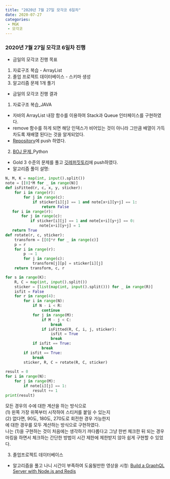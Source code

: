 ```yaml
---
title: "2020년 7월 27일 모각코 6일차"
date: 2020-07-27
categories: 
 - MGK  
 - 모각코
---  
```

 
### 2020년 7월 27일 모각코 6일차 진행  
+ 금일의 모각코 진행 목표  
 1. 자료구조 복습 - ArrayList 
 2. 졸업 프로젝트 데이터베이스 - 스키마 생성 
 3. 알고리즘 문제 1개 풀기  
   
     
+ 금일의 모각코 진행 결과  
 1. 자료구조 복습_JAVA  
  - 자바의 ArrayList 내장 함수를 이용하여 Stack과 Queue 인터페이스를 구현하였다.  
  - remove 함수를 하게 되면 해당 인덱스가 비어있는 것이 아니라 그만큼 배열이 가득 차도록 재배열 된다는 것을 알게되었다.  
  - [Repository](https://github.com/SuyeonChoi/Assignments/tree/master/DataStructure%20Review/java.util.ArrayList)에 push 하였다.  
 2. [BOJ 문제](https://www.acmicpc.net/problem/18808)_Python   
  - Gold 3 수준의 문제를 풀고 [깃레퍼짓토리](https://github.com/cnu-pai/2020SUMMER-AlgorithmStudy/blob/master/%EC%B5%9C%EC%88%98%EC%97%B0/p18808.py)에 push하였다.  
  - 알고리즘 풀이 설명:  
  ```python  
  N, M, K = map(int, input().split())  
  note = [[0]*M for _ in range(N)]  
  def isFitted(r, c, x, y, sticker):  
      for i in range(r):  
          for j in range(c):  
              if sticker[i][j] == 1 and note[x+i][y+j] == 1:  
                  return False  
     for i in range(r):  
         for j in range(c):  
             if sticker[i][j] == 1 and note[x+i][y+j] == 0:  
                 note[x+i][y+j] = 1  
     return True  
  def rotate(r, c, sticker):  
      transform = [[0]*r for _ in range(c)]  
      p = r  
      for i in range(r):  
          p -= 1  
          for j in range(c):  
              transform[j][p] = sticker[i][j]  
      return transform, c, r  
  
  for s in range(K):  
      R, C = map(int, input().split())  
      sticker = [list(map(int, input().split())) for _ in range(R)]  
      isfit = False  
      for r in range(4):  
          for i in range(N):  
              if N - i < R:  
                  continue  
              for j in range(M):  
                  if M - j < C:  
                      break  
                  if isFitted(R, C, i, j, sticker):  
                      isfit = True  
                      break  
              if isfit == True:  
                  break  
          if isfit == True:  
              break  
          sticker, R, C = rotate(R, C, sticker)  
            
  result = 0  
  for i in range(N):  
      for j in range(M):  
          if note[i][j] == 1:  
              result += 1  
  print(result)  
  ```   
  모든 경우의 수에 대한 계산을 하는 방식으로  
  (1) 왼쪽 가장 위쪽부터 시작하여 스티커를 붙일 수 있는지  
  (2) 없다면, 90도, 180도, 270도로 회전한 경우 가능한지  
  에 대한 경우를 모두 계산하는 방식으로 구현하였다.  
  나는 (1)을 구현하는 것이 처음에는 생각하기 까다롭다고 그냥 한번 체크한 뒤 되는 경우 마킹을 하면서 체크하는 간단한 방법이 시간 제한에 제한받지 않아 쉽게 구현할 수 있었다.  
   
 3. 졸업프로젝트 데이터베이스  
  - 알고리즘을 풀고 나니 시간이 부족하여 도움될만한 영상을 시청: [Build a GraphQL Server with Node.js and Redis](https://www.youtube.com/watch?v=_Zwqn7FV6ms)   
 
